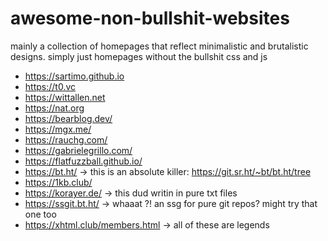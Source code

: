 # awesome-non-bullshit-websites

mainly a collection of homepages that reflect minimalistic and brutalistic designs. simply just homepages without the bullshit css and js

- https://sartimo.github.io
- https://t0.vc
- https://wittallen.net
- https://nat.org
- https://bearblog.dev/
- https://mgx.me/
- https://rauchg.com/
- https://gabrielegrillo.com/
- https://flatfuzzball.github.io/
- https://bt.ht/ -> this is an absolute killer: https://git.sr.ht/~bt/bt.ht/tree
- https://1kb.club/
- https://korayer.de/ -> this dud writin in pure txt files
- https://ssgit.bt.ht/ -> whaaat ?! an ssg for pure git repos? might try that one too
- https://xhtml.club/members.html -> all of these are legends

